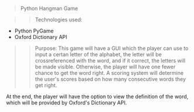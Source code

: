 > Python Hangman Game

>> Technologies used:
- Python PyGame
- Oxford Dictionary API

>> Purpose:
This game will have a GUI which the player can use to input a certan letter of the alphabet, the letter will be crossreferenced with the word, and if it correct, the letters will be made visible. Otherwise, the player will have one fewer chance to get the word right. A scoring system will determine the user's scores based on how many consecutive words they get right.

At the end, the player will have the option to view the definition of the word, which will be provided by Oxford's Dictionary API.

